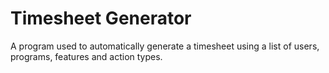 # Timesheet Generator
A program used to automatically generate a timesheet using a list of users, programs, features and action types.  
